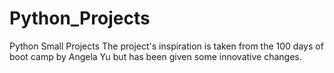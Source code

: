 # Python_Projects
Python Small Projects 
The project's inspiration is taken from the 100 days of boot camp by Angela Yu but has been given some innovative changes.
